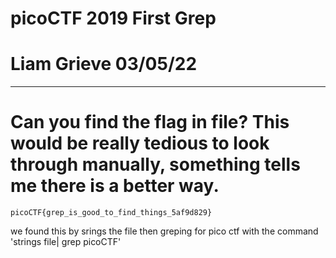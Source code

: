 # picoCTF 2019 First Grep 
# Liam Grieve 03/05/22 
-------------------------------------------------------------------------------------------------------------------

# Can you find the flag in file? This would be really tedious to look through manually, something tells me there is a better way.

```
picoCTF{grep_is_good_to_find_things_5af9d829}
```
we found this by srings the file then greping for pico ctf with the command 'strings file| grep picoCTF'